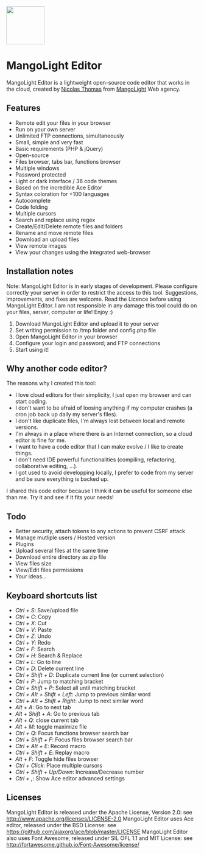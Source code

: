 <a href="http://www.mangolight.com/labs/mangolight_editor/">
  <img src="http://www.mangolight.com/labs/mangolight_editor/public/img/logo.png" width="100px">
</a>

MangoLight Editor
=================
MangoLight Editor is a lightweight open-source code editor that works in the cloud, created by [Nicolas Thomas](http://www.nicolasthomas.fr) from [MangoLight](http://www.mangolight.com) Web agency.

## Features
- Remote edit your files in your browser
- Run on your own server
- Unlimited FTP connections, simultaneously
- Small, simple and very fast
- Basic requirements (PHP & jQuery)
- Open-source
- Files browser, tabs bar, functions browser
- Multiple windows
- Password protected
- Light or dark interface / 36 code themes
- Based on the incredible Ace Editor
- Syntax coloration for +100 languages
- Autocomplete
- Code folding
- Multiple cursors
- Search and replace using regex
- Create/Edit/Delete remote files and folders
- Rename and move remote files
- Download an upload files
- View remote images
- View your changes using the integrated web-browser

## Installation notes
Note: MangoLight Editor is in early stages of development. Please configure correctly your server in order to restrict the access to this tool. Suggestions, improvements, and fixes are welcome. Read the Licence before using MangoLight Editor. I am not responsible in any damage this tool could do on your files, server, computer or life! Enjoy :)

1. Download MangoLight Editor and upload it to your server
2. Set writing permission to /tmp folder and config.php file
3. Open MangoLight Editor in your browser
4. Configure your login and password; and FTP connections
5. Start using it!

## Why another code editor?
The reasons why I created this tool:
- I love cloud editors for their simplicity, I just open my browser and can start coding.
- I don't want to be afraid of loosing anything if my computer crashes (a cron job back up daily my server's files).
- I don't like duplicate files, I'm always lost between local and remote versions.
- I'm always in a place where there is an Internet connection, so a cloud editor is fine for me.
- I want to have a code editor that I can make evolve / I like to create things.
- I don't need IDE powerful functionalities (compiling, refactoring, collaborative editing, ...).
- I got used to avoid developping locally, I prefer to code from my server and be sure everything is backed up.

I shared this code editor because I think it can be useful for someone else than me. Try it and see if it fits your needs!

## Todo
- Better security, attach tokens to any actions to prevent CSRF attack
- Manage mutliple users / Hosted version
- Plugins
- Upload several files at the same time
- Download entire directory as zip file
- View files size
- View/Edit files permissions
- Your ideas...

## Keyboard shortcuts list
- _Ctrl + S_: Save/upload file
- _Ctrl + C_: Copy
- _Ctrl + X_: Cut
- _Ctrl + V_: Paste
- _Ctrl + Z_: Undo
- _Ctrl + Y_: Redo
- _Ctrl + F_: Search
- _Ctrl + H_: Search & Replace
- _Ctrl + L_: Go to line
- _Ctrl + D_: Delete current line
- _Ctrl + Shift + D_: Duplicate current line (or current selection)
- _Ctrl + P_: Jump to matching bracket
- _Ctrl + Shift + P_: Select all until matching bracket
- _Ctrl + Alt + Shift + Left_: Jump to previous similar word
- _Ctrl + Alt + Shift + Right_: Jump to next similar word
- _Alt + A_: Go to next tab
- _Alt + Shift + A_: Go to previous tab
- _Alt + Q_: close current tab
- _Alt + M_: toggle maximize file
- _Ctrl + Q_: Focus functions browser search bar
- _Ctrl + Shift + F_: Focus files browser search bar
- _Ctrl + Alt + E_: Record macro
- _Ctrl + Shift + E_: Replay macro
- _Alt + F_: Toggle hide files browser
- _Ctrl + Click_: Place multiple cursors
- _Ctrl + Shift + Up/Down_: Increase/Decrease number
- _Ctrl + ,_: Show Ace editor advanced settings

## Licenses
MangoLight Editor is released under the Apache License, Version 2.0: see http://www.apache.org/licenses/LICENSE-2.0
MangoLight Editor uses Ace editor, released under the BSD License: see https://github.com/ajaxorg/ace/blob/master/LICENSE
MangoLight Editor also uses Font Awesome, released under SIL OFL 1.1 and MIT License: see http://fortawesome.github.io/Font-Awesome/license/